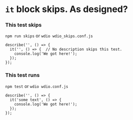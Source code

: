 # `it` block skips. As designed?

### This test skips

`npm run skips` or `wdio wdio_skips.conf.js`

```
describe('', () => {
  it('', () => {  // No description skips this test.
    console.log('We got here!');
  });
});
```

### This test runs

`npm test` or `wdio wdio.conf.js`

```
describe('', () => {
  it('some text', () => {
    console.log('We got here!');
  });
});
```